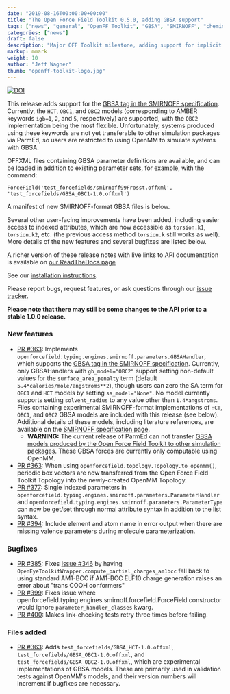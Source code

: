 ```yaml
---
date: "2019-08-16T00:00:00+00:00"
title: "The Open Force Field Toolkit 0.5.0, adding GBSA support"
tags: ["news", "general", "OpenFF Toolkit", "GBSA", "SMIRNOFF", "cheminformatics", "software"]
categories: ["news"]
draft: false
description: "Major OFF Toolkit milestone, adding support for implicit solvation."
markup: mmark
weight: 10
author: "Jeff Wagner"
thumb: "openff-toolkit-logo.jpg"
---
```



[![DOI](https://zenodo.org/badge/DOI/10.5281/zenodo.3369469.svg)](https://doi.org/10.5281/zenodo.3369469)



This release adds support for the [GBSA tag in the SMIRNOFF specification](https://open-forcefield-toolkit.readthedocs.io/en/0.5.0/smirnoff.html#gbsa). Currently, the `HCT`, `OBC1`, and `OBC2` models (corresponding to AMBER keywords `igb=1`, `2`, and `5`, respectively) are supported, with the `OBC2` implementation being the most flexible. Unfortunately, systems produced using these keywords are not yet transferable to other simulation packages via ParmEd, so users are restricted to using OpenMM to simulate systems with GBSA.

OFFXML files containing GBSA parameter definitions are available, and can be loaded in addition to existing parameter sets, for example, with the command:

`ForceField('test_forcefields/smirnoff99Frosst.offxml', 'test_forcefields/GBSA_OBC1-1.0.offxml')`

A manifest of new SMIRNOFF-format GBSA files is below.

Several other user-facing improvements have been added, including easier access to indexed attributes, which are now accessible as `torsion.k1`, `torsion.k2`, etc. (the previous access method `torsion.k` still works as well). More details of the new features and several bugfixes are listed below.

A richer version of these release notes with live links to API documentation is available on [our ReadTheDocs page](https://open-forcefield-toolkit.readthedocs.io/en/0.5.0/releasehistory.html)

See our [installation instructions](https://open-forcefield-toolkit.readthedocs.io/en/latest/installation.html).

Please report bugs, request features, or ask questions through our [issue tracker](https://github.com/openforcefield/openforcefield/issues).

**Please note that there may still be some changes to the API prior to a stable 1.0.0 release.**




### New features
* [PR #363](https://github.com/openforcefield/openforcefield/pull/363): Implements `openforcefield.typing.engines.smirnoff.parameters.GBSAHandler`, which supports the [GBSA tag in the SMIRNOFF specification](https://open-forcefield-toolkit.readthedocs.io/en/0.5.0/smirnoff.html#gbsa). Currently, only GBSAHandlers with ``gb_model="OBC2"`` support setting non-default values for the `surface_area_penalty` term (default `5.4*calories/mole/angstroms**2`), though users can zero the SA term for `OBC1` and `HCT` models by setting `sa_model="None"`. No model currently supports setting `solvent_radius` to any value other than `1.4*angstroms`. Files containing experimental SMIRNOFF-format implementations of `HCT`, `OBC1`, and `OBC2` GBSA models are included with this release (see below). Additional details of these models, including literature references, are available on the [SMIRNOFF specification page](https://open-forcefield-toolkit.readthedocs.io/en/latest/smirnoff.html#supported-generalized-born-gb-models).
    * **WARNING:** The current release of ParmEd can not transfer [GBSA models produced by the Open Force Field Toolkit to other simulation packages](https://github.com/ParmEd/ParmEd/blob/3.2.0/parmed/openmm/topsystem.py#L148-L150). These GBSA forces are currently only computable using OpenMM.
* [PR #363](https://github.com/openforcefield/openforcefield/pull/363): When using `openforcefield.topology.Topology.to_openmm()`, periodic box vectors are now transferred from the Open Force Field Toolkit Topology into the newly-created OpenMM Topology.
* [PR #377](https://github.com/openforcefield/openforcefield/pull/377): Single indexed parameters in `openforcefield.typing.engines.smirnoff.parameters.ParameterHandler` and `openforcefield.typing.engines.smirnoff.parameters.ParameterType` can now be get/set through normal attribute syntax in addition to the list syntax.
* [PR #394](https://github.com/openforcefield/openforcefield/pull/394): Include element and atom name in error output when there are missing valence parameters during molecule parameterization.

### Bugfixes
* [PR #385](https://github.com/openforcefield/openforcefield/pull/385): Fixes [Issue #346](https://github.com/openforcefield/openforcefield/issues/346) by having `OpenEyeToolkitWrapper.compute_partial_charges_am1bcc` fall back to using standard AM1-BCC if AM1-BCC ELF10 charge generation raises an error about "trans COOH conformers"
* [PR #399](https://github.com/openforcefield/openforcefield/pull/399): Fixes issue where openforcefield.typing.engines.smirnoff.forcefield.ForceField constructor would ignore `parameter_handler_classes` kwarg.
* [PR #400](https://github.com/openforcefield/openforcefield/pull/400): Makes link-checking tests retry three times before failing.

### Files added
* [PR #363](https://github.com/openforcefield/openforcefield/pull/363): Adds `test_forcefields/GBSA_HCT-1.0.offxml`, `test_forcefields/GBSA_OBC1-1.0.offxml`, and `test_forcefields/GBSA_OBC2-1.0.offxml`, which are experimental implementations of GBSA models. These are primarily used in validation tests against OpenMM's models, and their version numbers will increment if bugfixes are necessary.
